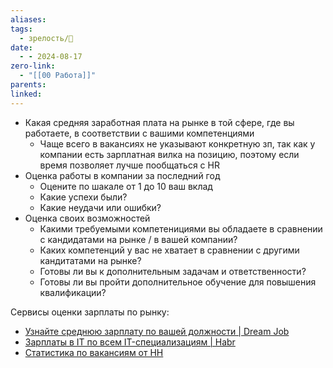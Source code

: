 ```yaml
---
aliases: 
tags:
  - зрелость/🌱
date:
  - - 2024-08-17
zero-link:
  - "[[00 Работа]]"
parents: 
linked:
---
```


- Какая средняя заработная плата на рынке в той сфере, где вы работаете, в соответствии с вашими компетенциями
	- Чаще всего в вакансиях не указывают конкретную зп, так как у компании есть зарплатная вилка на позицию, поэтому если время позволяет лучше пообщаться с HR
- Оценка работы в компании за последний год
	- Оцените по шакале от 1 до 10 ваш вклад
	- Какие успехи были?
	- Какие неудачи или ошибки?
- Оценка своих возможностей
	- Какими требуемыми компетенициями вы обладаете в сравнении с кандидатами на рынке / в вашей компании?
	- Каких компетенций у вас не хватает в сравнении с другими кандитатами на рынке?
	- Готовы ли вы к дополнительным задачам и ответственности?
	- Готовы ли вы пройти дополнительное обучение для повышения квалификации?

Сервисы оценки зарплаты по рынку:
- [Узнайте среднюю зарплату по вашей должности | Dream Job](https://dreamjob.ru/salary)
- [Зарплаты в IT по всем IT-специализациям | Habr](https://career.habr.com/salaries)
- [Статистика по вакансиям от HH](https://spb.hh.ru/article/vacancy_summary)